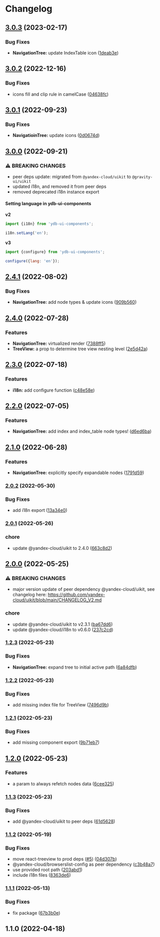 # Changelog

## [3.0.3](https://github.com/ydb-platform/ydb-ui-components/compare/v3.0.2...v3.0.3) (2023-02-17)


### Bug Fixes

* **NavigationTree:** update IndexTable icon ([1deab3e](https://github.com/ydb-platform/ydb-ui-components/commit/1deab3eda7611faa4b25c80493f31fff821c9c80))

## [3.0.2](https://github.com/ydb-platform/ydb-ui-components/compare/v3.0.1...v3.0.2) (2022-12-16)


### Bug Fixes

* icons fill and clip rule in camelCase ([04638fc](https://github.com/ydb-platform/ydb-ui-components/commit/04638fc41279557d5e72d909995cbaf3f71566a0))

## [3.0.1](https://github.com/ydb-platform/ydb-ui-components/compare/v3.0.0...v3.0.1) (2022-09-23)


### Bug Fixes

* **NavigatioinTree:** update icons ([0d0674d](https://github.com/ydb-platform/ydb-ui-components/commit/0d0674dfc1b14bf8115135ee75090a7f967da2d4))

## [3.0.0](https://github.com/ydb-platform/ydb-ui-components/compare/v2.4.1...v3.0.0) (2022-09-21)


### ⚠ BREAKING CHANGES

* peer deps update: migrated from `@yandex-cloud/uikit` to `@gravity-ui/uikit`
* updated i18n, and removed it from peer deps
* removed deprecated i18n instance export

#### Setting language in ydb-ui-components

**v2**
```js
import {i18n} from 'ydb-ui-components';

i18n.setLang('en');
```

**v3**
```js
import {configure} from 'ydb-ui-components';

configure({lang: 'en'});
```

## [2.4.1](https://github.com/ydb-platform/ydb-ui-components/compare/v2.4.0...v2.4.1) (2022-08-02)


### Bug Fixes

* **NavigationTree:** add node types & update icons ([909b560](https://github.com/ydb-platform/ydb-ui-components/commit/909b5607b6309cb42401afdb7b869f2a2e8ab908))

## [2.4.0](https://github.com/ydb-platform/ydb-ui-components/compare/v2.3.0...v2.4.0) (2022-07-28)


### Features

* **NavigationTree:** virtualized render ([7388ff5](https://github.com/ydb-platform/ydb-ui-components/commit/7388ff5a5b05ffa30b86fb4ae2d8e52a7bd9dad8))
* **TreeView:** a prop to determine tree view nesting level ([2e5d42a](https://github.com/ydb-platform/ydb-ui-components/commit/2e5d42abf78e81fdd61747958822dc3b96eab42f))

## [2.3.0](https://github.com/ydb-platform/ydb-ui-components/compare/v2.2.0...v2.3.0) (2022-07-18)


### Features

* **i18n:** add configure function ([c48e58e](https://github.com/ydb-platform/ydb-ui-components/commit/c48e58e33e361cf4f507190cd0a8d0a896975fb1))

## [2.2.0](https://github.com/ydb-platform/ydb-ui-components/compare/v2.1.0...v2.2.0) (2022-07-05)


### Features

* **NavigationTree:** add index and index_table node types! ([d6ed6ba](https://github.com/ydb-platform/ydb-ui-components/commit/d6ed6bae7e882a6217d4205f931ac3704b8ed9f6))

## [2.1.0](https://github.com/ydb-platform/ydb-ui-components/compare/v2.0.2...v2.1.0) (2022-06-28)


### Features

* **NavigationTree:** explicitly specify expandable nodes ([1791d59](https://github.com/ydb-platform/ydb-ui-components/commit/1791d59d4ed5b27050fdbd9c29500c4fe916f631))

### [2.0.2](https://github.com/ydb-platform/ydb-ui-components/compare/v2.0.1...v2.0.2) (2022-05-30)


### Bug Fixes

* add i18n export ([13a34e0](https://github.com/ydb-platform/ydb-ui-components/commit/13a34e0056a9fa42b5ad02fc41e5323af0ac98e9))

### [2.0.1](https://github.com/ydb-platform/ydb-ui-components/compare/v2.0.0...v2.0.1) (2022-05-26)


### chore

* update @yandex-cloud/uikit to 2.4.0 ([663c8d2](https://github.com/ydb-platform/ydb-ui-components/commit/663c8d26c704bd83be97c81f4fd4080a7cfbb3d0))

## [2.0.0](https://github.com/ydb-platform/ydb-ui-components/compare/v1.2.3...v2.0.0) (2022-05-25)


### ⚠ BREAKING CHANGES

* major version update of peer dependency @yandex-cloud/uikit, see changelog here: https://github.com/yandex-cloud/uikit/blob/main/CHANGELOG_V2.md

### chore

* update @yandex-cloud/uikit to v2.3.1 ([ba67dd6](https://github.com/ydb-platform/ydb-ui-components/commit/ba67dd6f8f01b2a58ed67bd064ad8962f2f8a244))
* update @yandex-cloud/i18n to v0.6.0 ([237c2cd](https://github.com/ydb-platform/ydb-ui-components/commit/237c2cdd5064565da2cf62fbebb0fc0ae1195d0e))

### [1.2.3](https://github.com/ydb-platform/ydb-ui-components/compare/v1.2.2...v1.2.3) (2022-05-23)


### Bug Fixes

* **NavigationTree:** expand tree to initial active path ([6a84dfb](https://github.com/ydb-platform/ydb-ui-components/commit/6a84dfb8b89f8411bd5b11f7b18582ed547c6d0d))

### [1.2.2](https://github.com/ydb-platform/ydb-ui-components/compare/v1.2.1...v1.2.2) (2022-05-23)


### Bug Fixes

* add missing index file for TreeView ([7496d9b](https://github.com/ydb-platform/ydb-ui-components/commit/7496d9b7074d6ee5c2f280030ca38cc9373b0f34))

### [1.2.1](https://github.com/ydb-platform/ydb-ui-components/compare/v1.2.0...v1.2.1) (2022-05-23)


### Bug Fixes

* add missing component export ([9b71eb7](https://github.com/ydb-platform/ydb-ui-components/commit/9b71eb78f8c2adfd773e45edddc41ea97c64aa35))

## [1.2.0](https://github.com/ydb-platform/ydb-ui-components/compare/v1.1.3...v1.2.0) (2022-05-23)


### Features

* a param to always refetch nodes data ([6cee325](https://github.com/ydb-platform/ydb-ui-components/commit/6cee32581d0a16ecc8bb742eb8f2c27d2d9a1cad))

### [1.1.3](https://github.com/ydb-platform/ydb-ui-components/compare/v1.1.2...v1.1.3) (2022-05-23)


### Bug Fixes

* add @yandex-cloud/uikit to peer deps ([61d5628](https://github.com/ydb-platform/ydb-ui-components/commit/61d5628088528e5c532c096bacebb2eca3f68206))

### [1.1.2](https://github.com/ydb-platform/ydb-ui-components/compare/v1.1.1...v1.1.2) (2022-05-19)


### Bug Fixes

* move react-treeview to prod deps ([#5](https://github.com/ydb-platform/ydb-ui-components/issues/5)) ([04d307b](https://github.com/ydb-platform/ydb-ui-components/commit/04d307b226b8b0d7bdaf58542df8d214fb49acce))
* @yandex-cloud/browserslist-config as peer dependency ([c3b48a7](https://github.com/ydb-platform/ydb-ui-components/commit/c3b48a7ea0370c854fb68b1e1fc12541e8a6494e))
* use provided root path ([203abd1](https://github.com/ydb-platform/ydb-ui-components/commit/203abd1892ad1e8c8c4555b06b99aa41ff01ab01))
* include i18n files ([8363de6](https://github.com/ydb-platform/ydb-ui-components/commit/8363de686cbad9e10753b47a62e7917610dcc84d))

### [1.1.1](https://www.github.com/ydb-platform/ydb-ui-components/compare/v1.1.0...v1.1.1) (2022-05-13)


### Bug Fixes

* fix package ([67b3b0e](https://www.github.com/ydb-platform/ydb-ui-components/commit/67b3b0e3c2678452847ca3b1489be11fc73ea6c2))

## 1.1.0 (2022-04-18)
